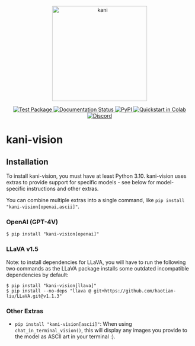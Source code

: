 <p align="center">
  <img width="256" height="256" alt="kani" src="https://kani-vision.readthedocs.io/en/latest/_static/kani-vision-logo.png">
</p>

<p align="center">
  <a href="https://github.com/zhudotexe/kani-vision/actions/workflows/pytest.yml">
    <img alt="Test Package" src="https://github.com/zhudotexe/kani-vision/actions/workflows/pytest.yml/badge.svg">
  </a>
  <a href="https://kani-vision.readthedocs.io/en/latest/?badge=latest">
    <img alt="Documentation Status" src="https://readthedocs.org/projects/kani-vision/badge/?version=latest">
  </a>
  <a href="https://pypi.org/project/kani-vision/">
    <img alt="PyPI" src="https://img.shields.io/pypi/v/kani-vision">
  </a>
  <a href="https://colab.research.google.com/github/zhudotexe/kani-vision/blob/main/examples/colab_quickstart.ipynb">
    <img alt="Quickstart in Colab" src="https://colab.research.google.com/assets/colab-badge.svg">
  </a>
  <a href="https://discord.gg/eTepTNDxYT">
    <img alt="Discord" src="https://img.shields.io/discord/1150902904773935214?color=5865F2&label=discord&logo=discord&logoColor=white">
  </a>
</p>

# kani-vision

## Installation

To install kani-vision, you must have at least Python 3.10. kani-vision uses extras to provide support for specific
models - see below for model-specific instructions and other extras.

You can combine multiple extras into a single command, like `pip install "kani-vision[openai,ascii]"`.

### OpenAI (GPT-4V)

```shell
$ pip install "kani-vision[openai]"
```

### LLaVA v1.5

Note: to install dependencies for LLaVA, you will have to run the following two commands as the LLaVA package installs
some outdated incompatible dependencies by default:

```shell
$ pip install "kani-vision[llava]"
$ pip install --no-deps "llava @ git+https://github.com/haotian-liu/LLaVA.git@v1.1.3"
```

### Other Extras

- `pip install "kani-vision[ascii]"`: When using `chat_in_terminal_vision()`, this will display any images you provide
  to the model as ASCII art in your terminal :).
